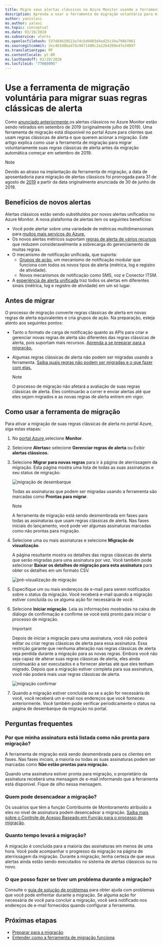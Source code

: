 ```yaml
---
title: Migre seus alertas clássicos no Azure Monitor usando a ferramenta de migração voluntária
description: Aprenda a usar a ferramenta de migração voluntária para migrar suas regras clássicas de alerta.
author: yanivlavi
ms.author: yalavi
ms.topic: conceptual
ms.date: 03/19/2018
ms.subservice: alerts
ms.openlocfilehash: 537d84639523a74cbd9403d4ad25c34a798b7061
ms.sourcegitcommit: 2ec4b3d0bad7dc0071400c2a2264399e4fe34897
ms.translationtype: MT
ms.contentlocale: pt-BR
ms.lasthandoff: 03/28/2020
ms.locfileid: "77665095"
---
```

# <a name="use-the-voluntary-migration-tool-to-migrate-your-classic-alert-rules"></a>Use a ferramenta de migração voluntária para migrar suas regras clássicas de alerta

Como [anunciado anteriormente,](monitoring-classic-retirement.md)os alertas clássicos no Azure Monitor estão sendo retirados em setembro de 2019 (originalmente julho de 2019). Uma ferramenta de migração está disponível no portal Azure para clientes que usam regras clássicas de alerta e que querem acionar a migração. Este artigo explica como usar a ferramenta de migração para migrar voluntariamente suas regras clássicas de alerta antes da migração automática começar em setembro de 2019.

> [!NOTE]
> Devido ao atraso na implantação da ferramenta de migração, a data de aposentadoria para migração de alertas clássicos foi prorrogada para 31 de agosto de [2019](https://azure.microsoft.com/updates/azure-monitor-classic-alerts-retirement-date-extended-to-august-31st-2019/) a partir da data originalmente anunciada de 30 de junho de 2019.

## <a name="benefits-of-new-alerts"></a>Benefícios de novos alertas

Alertas clássicos estão sendo substituídos por novos alertas unificados no Azure Monitor. A nova plataforma de alertas tem os seguintes benefícios:

- Você pode alertar sobre uma variedade de métricas multidimensionais para [muitos mais serviços do Azure.](alerts-metric-near-real-time.md#metrics-and-dimensions-supported)
- Os novos alertas métricos suportam [regras de alerta de vários recursos](alerts-metric-overview.md#monitoring-at-scale-using-metric-alerts-in-azure-monitor) que reduzem consideravelmente a sobrecarga do gerenciamento de muitas regras.
- O mecanismo de notificação unificada, que suporta:
  - [Grupos de ação](action-groups.md), um mecanismo de notificação modular que funciona com todos os novos tipos de alerta (métrica, log e registro de atividade).
  - Novos mecanismos de notificação como SMS, voz e Conector ITSM.
- A [experiência de alerta unificada](alerts-overview.md) traz todos os alertas em diferentes sinais (métrica, log e registro de atividade) em um só lugar.

## <a name="before-you-migrate"></a>Antes de migrar

O processo de migração converte regras clássicas de alerta em novas regras de alerta equivalentes e cria grupos de ação. Na preparação, esteja atento aos seguintes pontos:

- Tanto o formato de carga de notificação quanto as APIs para criar e gerenciar novas regras de alerta são diferentes das regras clássicas de alerta, pois suportam mais recursos. [Aprenda a se preparar para a migração.](alerts-prepare-migration.md)

- Algumas regras clássicas de alerta não podem ser migradas usando a ferramenta. [Saiba quais regras não podem ser migradas e o que fazer com elas.](alerts-understand-migration.md#classic-alert-rules-that-will-not-be-migrated)

    > [!NOTE]
    > O processo de migração não afetará a avaliação de suas regras clássicas de alerta. Eles continuarão a correr e enviar alertas até que eles sejam migrados e as novas regras de alerta entrem em vigor.

## <a name="how-to-use-the-migration-tool"></a>Como usar a ferramenta de migração

Para ativar a migração de suas regras clássicas de alerta no portal Azure, siga estas etapas:

1. No [portal Azure,](https://portal.azure.com)selecione **Monitor**.

1. Selecione **Alertas**e selecione **Gerenciar regras de alerta** ou Exibir **alertas clássicos.**

1. Selecione **Migrar para novas regras** para ir à página de aterrissagem da migração. Esta página mostra uma lista de todas as suas assinaturas e seu status de migração:

    ![migração de desembarque](media/alerts-migration/migration-landing.png "Migrar regras")

    Todas as assinaturas que podem ser migradas usando a ferramenta são marcadas como **Prontas para migrar**.

    > [!NOTE]
    > A ferramenta de migração está sendo desmembrada em fases para todas as assinaturas que usam regras clássicas de alerta. Nas fases iniciais do lançamento, você pode ver algumas assinaturas marcadas como não prontas para migração.

1. Selecione uma ou mais assinaturas e selecione **Migração de visualização**.

    A página resultante mostra os detalhes das regras clássicas de alerta que serão migradas para uma assinatura por vez. Você também pode selecionar **Baixar os detalhes de migração para esta assinatura** para obter os detalhes em um formato CSV.

    ![pré-visualização de migração](media/alerts-migration/migration-preview.png "Pré-visualização de migração")

1. Especifique um ou mais endereços de e-mail para serem notificados sobre o status da migração. Você receberá e-mail quando a migração estiver concluída ou se alguma ação for necessária de você.

1. Selecione **Iniciar migração**. Leia as informações mostradas na caixa de diálogo de confirmação e confirme se você está pronto para iniciar o processo de migração.

    > [!IMPORTANT]
    > Depois de iniciar a migração para uma assinatura, você não poderá editar ou criar regras clássicas de alerta para essa assinatura. Essa restrição garante que nenhuma alteração nas regras clássicas de alerta seja perdida durante a migração para as novas regras. Embora você não seja capaz de alterar suas regras clássicas de alerta, eles ainda continuarão a ser executados e a fornecer alertas até que eles tenham migrado. Depois que a migração estiver completa para sua assinatura, você não poderá mais usar regras clássicas de alerta.

    ![migração confirmar](media/alerts-migration/migration-confirm.png "Confirmar iniciar a migração")

1. Quando a migração estiver concluída ou se a ação for necessária de você, você receberá um e-mail nos endereços que você forneceu anteriormente. Você também pode verificar periodicamente o status na página de desembarque da migração no portal.

## <a name="frequently-asked-questions"></a>Perguntas frequentes

### <a name="why-is-my-subscription-listed-as-not-ready-for-migration"></a>Por que minha assinatura está listada como não pronta para migração?

A ferramenta de migração está sendo desmembrada para os clientes em fases. Nas fases iniciais, a maioria ou todas as suas assinaturas podem ser marcadas como **Não estão prontas para migração.** 

Quando uma assinatura estiver pronta para migração, o proprietário da assinatura receberá uma mensagem de e-mail informando que a ferramenta está disponível. Fique de olho nessa mensagem.

### <a name="who-can-trigger-the-migration"></a>Quem pode desencadear a migração?

Os usuários que têm a função Contribuinte de Monitoramento atribuído a eles no nível de assinatura podem desencadear a migração. [Saiba mais sobre o Controle de Acesso Baseado em Função para o processo de migração](alerts-understand-migration.md#who-can-trigger-the-migration).

### <a name="how-long-will-the-migration-take"></a>Quanto tempo levará a migração?

A migração é concluída para a maioria das assinaturas em menos de uma hora. Você pode acompanhar o progresso da migração na página de aterrissagem da migração. Durante a migração, tenha certeza de que seus alertas ainda estão sendo executados no sistema de alertas clássicos ou no novo.

### <a name="what-can-i-do-if-i-run-into-a-problem-during-migration"></a>O que posso fazer se tiver um problema durante a migração?

Consulte o [guia de solução de problemas](alerts-understand-migration.md#common-problems-and-remedies) para obter ajuda com problemas que você pode enfrentar durante a migração. Se alguma ação for necessária de você para concluir a migração, você será notificado nos endereços de e-mail fornecidos quando configurar a ferramenta.

## <a name="next-steps"></a>Próximas etapas

- [Preparar para a migração](alerts-prepare-migration.md)
- [Entender como a ferramenta de migração funciona](alerts-understand-migration.md)
